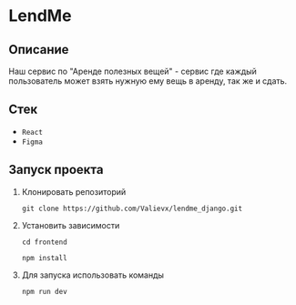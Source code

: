 # LendMe

## Описание

Наш сервис по "Аренде полезных вещей" - сервис где каждый пользователь может взять нужную ему вещь в аренду, так же и сдать.

## Стек

- `React`
- `Figma`

## Запуск проекта

1. Клонировать репозиторий

   `git clone https://github.com/Valievx/lendme_django.git`

2. Установить зависимости

   `cd frontend`

   `npm install`

3. Для запуска использовать команды

   `npm run dev`
